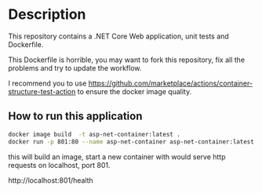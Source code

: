 # Description

This repository contains a .NET Core Web application, unit tests and Dockerfile.

This Dockerfile is horrible, you may want to fork this repository, fix all the problems and try to update the workflow.

I recommend you to use https://github.com/marketplace/actions/container-structure-test-action to ensure the docker image quality.


## How to run this application

``` bash
docker image build  -t asp-net-container:latest .
docker run -p 801:80 --name asp-net-container asp-net-container:latest
```

this will build an image, start a new container with would serve http requests on localhost, port 801.

http://localhost:801/health
